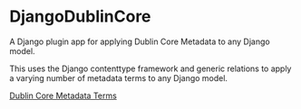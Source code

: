 DjangoDublinCore
================

A Django plugin app for applying Dublin Core Metadata to any Django model.

This uses the Django contenttype framework and generic relations to apply a varying number of 
metadata terms to any Django model.

[Dublin Core Metadata Terms](http://dublincore.org/documents/dcmi-terms/)

